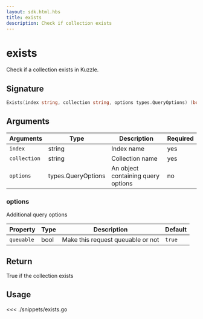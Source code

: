 ```yaml
---
layout: sdk.html.hbs
title: exists
description: Check if collection exists
---
```


# exists

Check if a collection exists in Kuzzle.

## Signature

```go
Exists(index string, collection string, options types.QueryOptions) (bool, error)
```

## Arguments

| Arguments    | Type               | Description                        | Required |
| ------------ | ------------------ | ---------------------------------- | -------- |
| `index`      | string             | Index name                         | yes      |
| `collection` | string             | Collection name                    | yes      |
| `options`    | types.QueryOptions | An object containing query options | no       |

### **options**

Additional query options

| Property   | Type | Description                       | Default |
| ---------- | ---- | --------------------------------- | ------- |
| `queuable` | bool | Make this request queuable or not | `true`  |

## Return

True if the collection exists

## Usage

<<< ./snippets/exists.go
